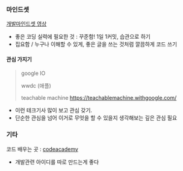 
### 마인드셋

[개발마인드셋 영상](https://youtu.be/V9AGvwPmnZU?si=OpfJ9UVw0AZrUXoN)

- 좋은 코딩 실력에 필요한 것 : 꾸준함! 1일 1커밋, 습관으로 하기 
- 집요함 / 누구나 이해할 수 있게, 좋은 글을 쓰는 것처럼 깔끔하게 코드 쓰기 

#### 관심 가지기

>google IO 
>
>wwdc (애플)
>
>teachable machine https://teachablemachine.withgoogle.com/ 

- 이런 테크기사 많이 보고 관심 갖기. 
- 단순한 관심을 넘어 이거로 무엇을 할 수 있을지 생각해보는 깊은 관심 필요


### 기타

코드 배우는 곳 : [codeacademy](https://www.codecademy.com/learn/learn-the-command-line)
- 개발관련 아이디를 따로 만드는게 좋다
